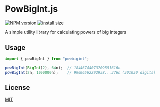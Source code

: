 # PowBigInt.js

[![NPM version](https://img.shields.io/npm/v/powbigint.svg)](https://www.npmjs.com/package/powbigint)
[![install size](https://packagephobia.com/badge?p=powbigint)](https://packagephobia.com/result?p=powbigint)

A simple utility library for calculating powers of big integers

## Usage

```js
import { powBigInt } from "powbigint";

powBigInt(BigInt(2), 64n);  // 18446744073709551616n
powBigInt(2n, 1000000n);    // 99006562292958...376n (301030 digits)
```

## License

[MIT](LICENSE)
